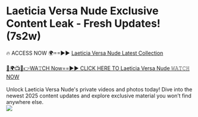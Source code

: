 # Laeticia Versa Nude Exclusive Content Leak - Fresh Updates! (7s2w)

🔥 ACCESS NOW 🌍==►► <a href="https://tinyurl.com/yc657z5k" rel="nofollow">Laeticia Versa Nude Latest Collection</a>
<br><br>
[🔴🌍📺📱👉WA𝚃CH Now==►► CLICK HERE TO Laeticia Versa Nude 𝚆𝙰𝚃𝙲𝙷 NOW](https://tinyurl.com/yc657z5k)
<br><br>
Unlock Laeticia Versa Nude's private videos and photos today! Dive into the newest 2025 content updates and explore exclusive material you won’t find anywhere else.
<br>
<a href="https://tinyurl.com/yc657z5k" rel="nofollow" data-target="animated-image.originalLink"><img src="https://camo.githubusercontent.com/8a4f000d20f83aca3bf7ec5f350d767afa0574a8a352519fd8cfa583a6f93a33/68747470733a2f2f692e696d6775722e636f6d2f644a486b345a712e676966" data-canonical-src="https://i.imgur.com/dJHk4Zq.gif" style="max-width: 100%; display: inline-block;" data-target="animated-image.originalImage"></a>
<br>
